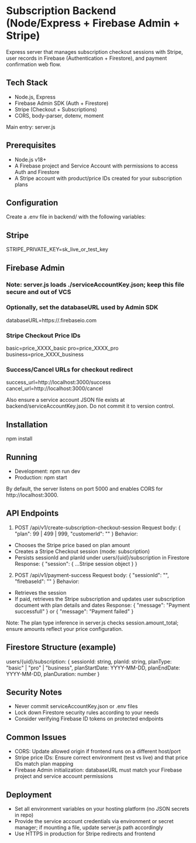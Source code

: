 # Subscription Backend (Node/Express + Firebase Admin + Stripe)

Express server that manages subscription checkout sessions with Stripe, user records in Firebase (Authentication + Firestore), and payment confirmation web flow.

## Tech Stack

- Node.js, Express
- Firebase Admin SDK (Auth + Firestore)
- Stripe (Checkout + Subscriptions)
- CORS, body-parser, dotenv, moment

Main entry: server.js

## Prerequisites

- Node.js v18+
- A Firebase project and Service Account with permissions to access Auth and Firestore
- A Stripe account with product/price IDs created for your subscription plans

## Configuration

Create a .env file in backend/ with the following variables:

## Stripe

STRIPE_PRIVATE_KEY=sk_live_or_test_key

## Firebase Admin

### Note: server.js loads ./serviceAccountKey.json; keep this file secure and out of VCS

### Optionally, set the databaseURL used by Admin SDK

databaseURL=https://<your-project-id>.firebaseio.com

### Stripe Checkout Price IDs

basic=price_XXXX_basic
pro=price_XXXX_pro
business=price_XXXX_business

### Success/Cancel URLs for checkout redirect

success_url=http://localhost:3000/success
cancel_url=http://localhost:3000/cancel

Also ensure a service account JSON file exists at backend/serviceAccountKey.json. Do not commit it to version control.

## Installation

npm install

## Running

- Development: npm run dev
- Production: npm start

By default, the server listens on port 5000 and enables CORS for http://localhost:3000.

## API Endpoints

1. POST /api/v1/create-subscription-checkout-session
   Request body:
   {
   "plan": 99 | 499 | 999,
   "customerId": "<firebase-uid>"
   }
   Behavior:

- Chooses the Stripe price based on plan amount
- Creates a Stripe Checkout session (mode: subscription)
- Persists sessionId and planId under users/{uid}/subscription in Firestore
  Response:
  {
  "session": { ...Stripe session object }
  }

2. POST /api/v1/payment-success
   Request body:
   {
   "sessionId": "<stripe-session-id>",
   "firebaseId": "<firebase-uid>"
   }
   Behavior:

- Retrieves the session
- If paid, retrieves the Stripe subscription and updates user subscription document with plan details and dates
  Response:
  { "message": "Payment successfull" } or { "message": "Payment failed" }

Note: The plan type inference in server.js checks session.amount_total; ensure amounts reflect your price configuration.

## Firestore Structure (example)

users/{uid}/subscription: {
sessionId: string,
planId: string,
planType: "basic" | "pro" | "business",
planStartDate: YYYY-MM-DD,
planEndDate: YYYY-MM-DD,
planDuration: number
}

## Security Notes

- Never commit serviceAccountKey.json or .env files
- Lock down Firestore security rules according to your needs
- Consider verifying Firebase ID tokens on protected endpoints

## Common Issues

- CORS: Update allowed origin if frontend runs on a different host/port
- Stripe price IDs: Ensure correct environment (test vs live) and that price IDs match plan mapping
- Firebase Admin initialization: databaseURL must match your Firebase project and service account permissions

## Deployment

- Set all environment variables on your hosting platform (no JSON secrets in repo)
- Provide the service account credentials via environment or secret manager; if mounting a file, update server.js path accordingly
- Use HTTPS in production for Stripe redirects and frontend

